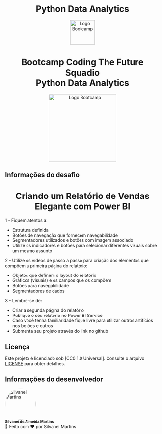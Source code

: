 <h1 align="center">
    Python Data Analytics
</h1>

<div align="center">
<img src="https://hermes.digitalinnovation.one/assets/diome/logo-full.svg" alt="Logo Bootcamp" width="80">

<h1>Bootcamp Coding The Future Squadio <br> Python Data Analytics
</h1>
<img src="https://hermes.dio.me/tracks/0136518c-68d6-4198-bdbe-6d982c3a1261.png" alt="Logo Bootcamp" width="220">
</div>

## Informações do desafio

 <h1 align="center"> Criando um Relatório de Vendas Elegante com Power BI </h1>

1 - Fiquem atentos a:

- Estrutura definida
- Botões de navegação que fornecem navegabilidade
- Segmentadores utilizados e botões com imagem associado
- Utilize os indicadores e botões para selecionar diferentes visuais sobre um mesmo assunto

2 - Utilize os vídeos de passo a passo para criação dos elementos que compõem a primeira página do relatório:

- Objetos que definem o layout do relatório
- Gráficos (visuais) e os campos que os compõem
- Botões para navegabilidade
- Segmentadores de dados

3 - Lembre-se de:

- Criar a segunda página do relatório
- Publique o seu relatório no Power BI Service
- Caso você tenha familiaridade fique livre para utilizar outros artifícios nos botões e outros
- Submenta seu projeto através do link no github

## Licença

Este projeto é licenciado sob [CC0 1.0 Universal]. Consulte o arquivo [LICENSE](https://github.com/SilvaneiMartins/desafio-python-data-analytics-power-bi/blob/master/LICENSE) para obter detalhes.

## Informações do desenvolvedor

<a href="https://github.com/SilvaneiMartins">
    <img
        style="border-radius:50%"
        src="https://github.com/SilvaneiMartins.png"
        width="100px;"
        alt="Silvanei Martins"
    />
    <br />
    <sub>
        <b>Silvanei de Almeida Martins</b>
    </sub>
</a>
     <a href="https://github.com/SilvaneiMartins" title="Silvanei martins" >
 </a>
<br />
🚀 Feito com ❤️ por Silvanei Martins